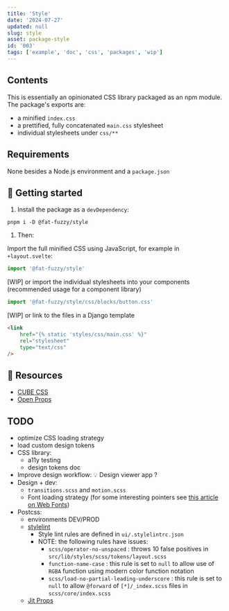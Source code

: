 ```yaml
---
title: 'Style'
date: '2024-07-27'
updated: null
slug: style
asset: package-style
id: '003'
tags: ['example', 'doc', 'css', 'packages', 'wip']
---
```


## Contents

This is essentially an opinionated CSS library packaged as an npm module.
The package's exports are:

- a minified `index.css`
- a prettified, fully concatenated `main.css` stylesheet
- individual stylesheets under `css/**`

## Requirements

None besides a Node.js environment and a `package.json`

## 🚧 Getting started

1. Install the package as a `devDependency`:

```shell
pnpm i -D @fat-fuzzy/style
```

1. Then:

Import the full minified CSS using JavaScript, for example in `+layout.svelte`:

```js
import '@fat-fuzzy/style'
```

[WIP] or import the individual stylesheets into your components (recommended usage for a component library)

```js
import '@fat-fuzzy/style/css/blocks/button.css'
```

[WIP] or link to the files in a Django template

```html
<link
	href="{% static 'styles/css/main.css' %}"
	rel="stylesheet"
	type="text/css"
/>
```

## 🚧 Resources

- [CUBE CSS](https://cube.fyi/)
- [Open Props](https://open-props.style/)

## TODO

- optimize CSS loading strategy
- load custom design tokens
- CSS library:
  - a11y testing
  - design tokens doc
- Improve design workflow: 💡 Design viewer app ?
- Design + dev:
  - `transitions.scss` and `motion.scss`
  - Font loading strategy (for some interesting pointers see [this article on Web Fonts](https://www.zachleat.com/web/css-tricks-web-fonts/))
- Postcss:
  - environments DEV/PROD
  - [stylelint](https://stylelint.io/)
    - Style lint rules are defined in `ui/.stylelintrc.json`
    - NOTE: the following rules have issues:
      - `scss/operator-no-unspaced` : throws 10 false positives in `src/lib/styles/scss/tokens/layout.scss`
      - `function-name-case` : this rule is set to `null` to allow use of `RGBA` function using modern color function notation
      - `scss/load-no-partial-leading-underscore` : this rule is set to `null` to allow `@forward` of `[*]/_index.scss` files in `scss/core/index.scss`
  - [Jit Props](https://github.com/GoogleChromeLabs/postcss-jit-props)

